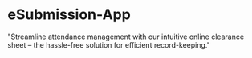 # eSubmission-App
 "Streamline attendance management with our intuitive online clearance
          sheet – the hassle-free solution for efficient record-keeping."
